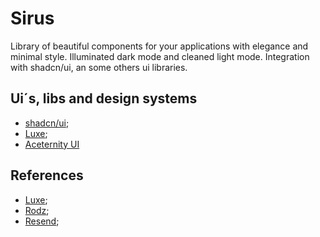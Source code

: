 # Sirus

Library of beautiful components for your applications with elegance and minimal style. Illuminated dark mode and cleaned light mode. Integration with shadcn/ui, an some others ui libraries.

## Ui´s, libs and design systems

- [shadcn/ui](https://ui.shadcn.com/);
- [Luxe](https://luxe.guhrodrigues.com/);
- [Aceternity UI](https://ui.aceternity.com/)

## References
- [Luxe](https://luxe.guhrodrigues.com/);
- [Rodz](https://twitter.com/guilherme_rodz);
- [Resend](https://resend.com/);